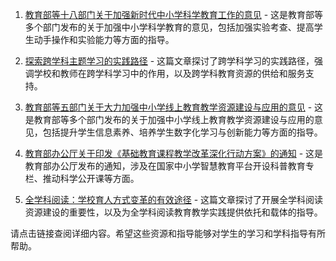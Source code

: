 
1. [教育部等十八部门关于加强新时代中小学科学教育工作的意见](http://www.moe.gov.cn/srcsite/A29/202305/t20230529_1061838.html) - 这是教育部等多个部门发布的关于加强中小学科学教育的意见，包括加强实验考查、提高学生动手操作和实验能力等方面的指导。

2. [探索跨学科主题学习的实践路径](https://theory.gmw.cn/2022-11/04/content_36137606.htm) - 这篇文章探讨了跨学科学习的实践路径，强调学校和教师在跨学科学习中的作用，以及跨学科教育资源的供给和服务支持。

3. [教育部等五部门关于大力加强中小学线上教育教学资源建设与应用的意见](http://www.moe.gov.cn/srcsite/A06/s3325/202102/t20210207_512888.html) - 这是教育部等多个部门发布的关于加强中小学线上教育教学资源建设与应用的意见，包括提升学生信息素养、培养学生数字化学习与创新能力等方面的指导。

4. [教育部办公厅关于印发《基础教育课程教学改革深化行动方案》的通知](https://www.gov.cn/zhengce/zhengceku/202306/content_6884785.htm) - 这是教育部办公厅发布的通知，涉及在国家中小学智慧教育平台开设科普教育专栏、推动科学公开课等方面。

5. [全学科阅读：学校育人方式变革的有效途径](https://new.qq.com/rain/a/20211117A0549K00) - 这篇文章探讨了开展全学科阅读资源建设的重要性，以及为全学科阅读教育教学实践提供依托和载体的指导。

请点击链接查阅详细内容。希望这些资源和指导能够对学生的学习和学科指导有所帮助。
